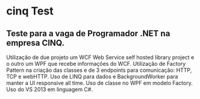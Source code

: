 # cinq Test #

## Teste para a vaga de Programador .NET na empresa CINQ. ##

Utilização de due projeto um WCF Web Service self hosted library project e o outro um WPF que recebe informações do WCF. 
Utilização de Factory Pattern na criação das classes e de 3 endpoints para comunicação: HTTP, TCP e webHTTP. 
Uso de LINQ para dados e BackgroundWorker para manter a UI responsive all time. 
Uso de classe no WPF em modelo Factory.  
Uso do VS 2013 em linguagem C#. 
